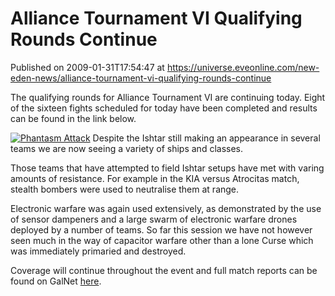 # Alliance Tournament VI Qualifying Rounds Continue
Published on 2009-01-31T17:54:47 at https://universe.eveonline.com/new-eden-news/alliance-tournament-vi-qualifying-rounds-continue

The qualifying rounds for Alliance Tournament VI are continuing today. Eight of the sixteen fights scheduled for today have been completed and results can be found in the link below.

[![Phantasm Attack](http://www.eve-ic.net/media/articles/2714/d3m1-1thumb.png)](http://www.eve-ic.net/media/igbd/igbd.php?faction=ic&url=http%3A%2F%2Fwww.eve-ic.net%2Fmedia%2Farticles%2F2714%2Fd3m1-1.png) Despite the Ishtar still making an appearance in several teams we are now seeing a variety of ships and classes.

Those teams that have attempted to field Ishtar setups have met with varing amounts of resistance. For example in the KIA versus Atrocitas match, stealth bombers were used to neutralise them at range.

Electronic warfare was again used extensively, as demonstrated by the use of sensor dampeners and a large swarm of electronic warfare drones deployed by a number of teams. So far this session we have not however seen much in the way of capacitor warfare other than a lone Curse which was immediately primaried and destroyed.

Coverage will continue throughout the event and full match reports can be found on GalNet [here](http://myeve.eve-online.com/ingameboard.asp?a=topic&threadID=981389).
